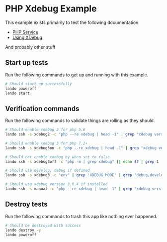 PHP Xdebug Example
===========

This example exists primarily to test the following documentation:

* [PHP Service](https://docs.lando.dev/config/php.html)
* [Using XDebug](https://docs.lando.dev/config/php.html#using-xdebug)

And probably other stuff

Start up tests
--------------

Run the following commands to get up and running with this example.

```bash
# Should start up successfully
lando poweroff
lando start
```

Verification commands
---------------------

Run the following commands to validate things are rolling as they should.

```bash
# Should enable xdebug 2 for php 5.6
lando ssh -s xdebug2 -c "php --re xdebug | head -1" | grep "xdebug version 2."

# Should enable xdebug 3 for php 7.2+
lando ssh -s xdebug3on -c "php --re xdebug | head -1" | grep "xdebug version 3."

# Should not enable xdebug by when set to false
lando ssh -s xdebug3off -c "php -m | grep xdebug" || echo $? | grep 1

# Should use develop, debug if defined
lando ssh -s xdebug3 -c "env" | grep 'XDEBUG_MODE' | grep 'debug,develop'

# Should use xdebug version 3.0.4 if installed
lando ssh -s manual -c "php --re xdebug | head -1" | grep "xdebug version 3.0.4"
```

Destroy tests
-------------

Run the following commands to trash this app like nothing ever happened.

```bash
# Should be destroyed with success
lando destroy -y
lando poweroff
```
